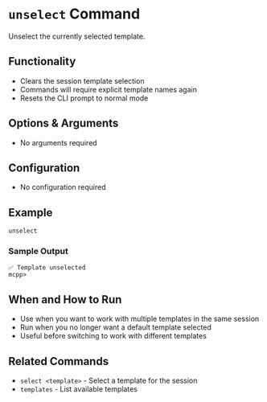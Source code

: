 # `unselect` Command

Unselect the currently selected template.

## Functionality
- Clears the session template selection
- Commands will require explicit template names again
- Resets the CLI prompt to normal mode

## Options & Arguments
- No arguments required

## Configuration
- No configuration required

## Example
```
unselect
```

### Sample Output
```
✅ Template unselected
mcpp>
```

## When and How to Run
- Use when you want to work with multiple templates in the same session
- Run when you no longer want a default template selected
- Useful before switching to work with different templates

## Related Commands
- `select <template>` - Select a template for the session
- `templates` - List available templates
